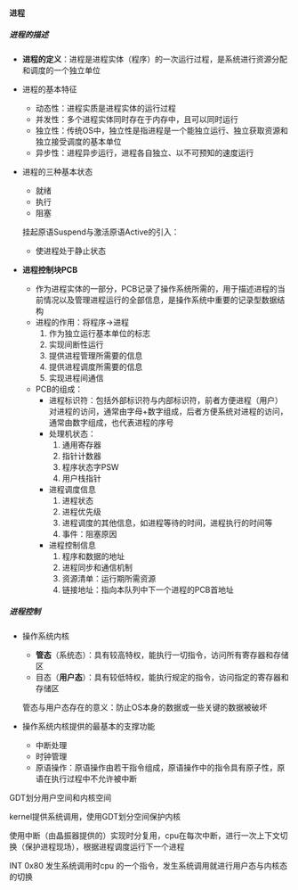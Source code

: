 #### 进程

##### 进程的描述

- **进程的定义**：进程是进程实体（程序）的一次运行过程，是系统进行资源分配和调度的一个独立单位

- 进程的基本特征

  - 动态性：进程实质是进程实体的运行过程
  - 并发性：多个进程实体同时存在于内存中，且可以同时运行
  - 独立性：传统OS中，独立性是指进程是一个能独立运行、独立获取资源和独立接受调度的基本单位
  - 异步性：进程异步运行，进程各自独立、以不可预知的速度运行

- 进程的三种基本状态

  - 就绪
  - 执行
  - 阻塞

  挂起原语Suspend与激活原语Active的引入：

  - 使进程处于静止状态

- **进程控制块PCB**

  - 作为进程实体的一部分，PCB记录了操作系统所需的，用于描述进程的当前情况以及管理进程运行的全部信息，是操作系统中重要的记录型数据结构
  - 进程的作用：将程序->进程
    1. 作为独立运行基本单位的标志
    2. 实现间断性运行
    3. 提供进程管理所需要的信息
    4. 提供进程调度所需要的信息
    5. 实现进程间通信
  - PCB的组成：
    - 进程标识符：包括外部标识符与内部标识符，前者方便进程（用户）对进程的访问，通常由字母+数字组成，后者方便系统对进程的访问，通常由数字组成，也代表进程的序号
    - 处理机状态：
      1. 通用寄存器
      2. 指针计数器
      3. 程序状态字PSW
      4. 用户栈指针
    - 进程调度信息
      1. 进程状态
      2. 进程优先级
      3. 进程调度的其他信息，如进程等待的时间，进程执行的时间等
      4. 事件：阻塞原因
    - 进程控制信息
      1. 程序和数据的地址
      2. 进程同步和通信机制
      3. 资源清单：运行期所需资源
      4. 链接地址：指向本队列中下一个进程的PCB首地址

##### 进程控制

- 操作系统内核

  - **管态**（系统态）：具有较高特权，能执行一切指令，访问所有寄存器和存储区
  - 目态（**用户态**）：具有较低特权，能执行规定的指令，访问指定的寄存器和存储区

  管态与用户态存在的意义：防止OS本身的数据或一些关键的数据被破坏

- 操作系统内核提供的最基本的支撑功能

  - 中断处理
  - 时钟管理
  - 原语操作：原语操作由若干指令组成，原语操作中的指令具有原子性，原语在执行过程中不允许被中断



GDT划分用户空间和内核空间

kernel提供系统调用，使用GDT划分空间保护内核

使用中断（由晶振器提供的）实现时分复用，cpu在每次中断，进行一次上下文切换（保护进程现场），根据进程调度运行下一个进程

INT 0x80 发生系统调用时cpu 的一个指令，发生系统调用就进行用户态与内核态的切换	

